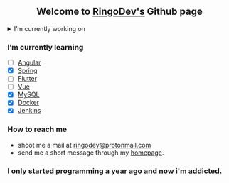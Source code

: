 
<h2 align="center">Welcome to <a href="https://ringodev.com">RingoDev's</a> Github page</h2>

<!--Todo insert Logo Image -->

<details>
  <summary>I’m currently working on</summary>
  <br>
  
* [ ] my Angular-Spring project [**BetBazar**](https://github.com/RingoDev/BetBazar).
* [ ] my Flutter project [**Memento**](https://github.com/RingoDev/Memento).
* [x] my Vue/Spring-boot project [**Stocks**](https://github.com/RingoDev/stocks).

</details>

### I’m currently learning 

* [ ] [Angular](https://angular.io)
* [x] [Spring](https://spring.io)
* [ ] [Flutter](https://flutter.dev)
* [ ] [Vue](https://vuejs.org/)
* [x] [MySQL](https://www.mysql.com/)
* [x] [Docker](https://www.docker.com/)
* [x] [Jenkins](https://www.jenkins.io/)

### How to reach me

* shoot me a mail at ringodev@protonmail.com 
* send me a short message through my [homepage](https://ringodev.com).
  
### I only started programming a year ago and now i'm addicted.
